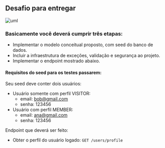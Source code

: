 ## Desafio para entregar


![uml](https://github.com/rosana-moreira/desafio-orm-autenticacao/blob/master/modelo-conceitual.png)

### Basicamente você deverá cumprir três etapas:

* Implementar o modelo conceitual proposto, com seed do banco de dados.
* Incluir a infraestrutura de exceções, validação e segurança ao projeto.
* Implementar o endpoint mostrado abaixo.

#### Requisitos do seed para os testes passarem:

Seu seed deve conter dois usuários:
* Usuário somente com perfil VISITOR:
   * email: bob@gmail.com
   * senha: 123456
* Usuário com perfil MEMBER:
   * email: ana@gmail.com
   * senha: 123456
   
Endpoint que deverá ser feito:

* Obter o perfil do usuário logado:   `GET /users/profile`
